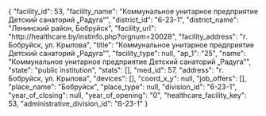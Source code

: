 {
    "facility_id": 53,
    "facility_name": "Коммунальное унитарное предприятие Детский санаторий „Радуга“",
    "district_id": "6-23-1",
    "district_name": "Ленинский район, Бобруйск",
    "facility_url": "http:\/\/healthcare.by\/instinfo.php?orgnum=20028",
    "facility_address": "г. Бобруйск, ул. Крылова",
    "title": "Коммунальное унитарное предприятие Детский санаторий „Радуга“",
    "facility_type": null,
    "ap_1": "25",
    "name": "Коммунальное унитарное предприятие Детский санаторий „Радуга“",
    "state": "public institution",
    "stats": [],
    "med_id": 57,
    "address": "г. Бобруйск, ул. Крылова",
    "devices": [],
    "coord_x_y": null,
    "job_offers": [],
    "place_name": "Бобруйск",
    "place_type": null,
    "division_id": "6-23-1",
    "year_of_closing": null,
    "year_of_opening": "0",
    "healthcare_facility_key": 53,
    "administrative_division_id": "6-23-1"
}